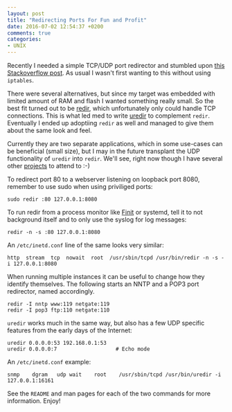 ```yaml
---
layout: post
title: "Redirecting Ports For Fun and Profit"
date: 2016-07-02 12:54:37 +0200
comments: true
categories:
- UNIX
---
```


Recently I needed a simple TCP/UDP port redirector and stumbled upon
[this Stackoverflow post][1].  As usual I wasn't first wanting to this
without using `iptables`.

There were several alternatives, but since my target was embedded with
limited amount of RAM and flash I wanted something really small.  So the
best fit turned out to be [redir][2], which unfortunately only could
handle TCP connections.  This is what led med to write [uredir][3] to
complement `redir`.  Eventually I ended up adoptiing `redir` as well
and managed to give them about the same look and feel.

Currently they are two separate applications, which in some use-cases
can be beneficial (small size), but I may in the future transplant the
UDP functionality of `uredir` into `redir`.  We'll see, right now though
I have several other [projects](/projects/) to attend to :-)

To redirect port 80 to a webserver listening on loopback port 8080,
remember to use sudo when using priviliged ports:

    sudo redir :80 127.0.0.1:8080

To run redir from a process monitor like [Finit][4] or systemd, tell it
to not background itself and to only use the syslog for log messages:

    redir -n -s :80 127.0.0.1:8080

An `/etc/inetd.conf` line of the same looks very similar:

    http  stream  tcp  nowait  root  /usr/sbin/tcpd /usr/bin/redir -n -s -i 127.0.0.1:8080

When running multiple instances it can be useful to change how they
identify themselves.  The following starts an NNTP and a POP3 port
redirector, named accordingly.

    redir -I nntp www:119 netgate:119
    redir -I pop3 ftp:110 netgate:110

`uredir` works much in the same way, but also has a few UDP specific
features from the early days of the Internet:

    uredir 0.0.0.0:53 192.168.0.1:53
    uredir 0.0.0.0:7                   # Echo mode

An `/etc/inetd.conf` example:

    snmp    dgram   udp wait    root    /usr/sbin/tcpd /usr/bin/uredir -i 127.0.0.1:16161

See the `README` and man pages for each of the two commands for more
information.  Enjoy!

[1]: https://serverfault.com/questions/252150/port-forwarding-on-linux-without-iptables/
[2]: https://github.com/troglobit/redir
[3]: https://github.com/troglobit/uredir
[4]: https://github.com/troglobit/finit

<!--
  -- Local Variables:
  -- mode: markdown
  -- End:
  -->
